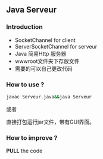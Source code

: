 ## Java Serveur

### Introduction

* SocketChannel for client
* ServerSocketChannel for serveur
* Java 简易Http 服务器
* wwwroot文件夹下存放文件
* 需要的可以自己更改代码

### How to use ?

```bash
javac Serveur.java&&java Serveur
```
或者

直接打包运行jar文件，带有GUI界面。

### How to improve ?
**PULL** the code
